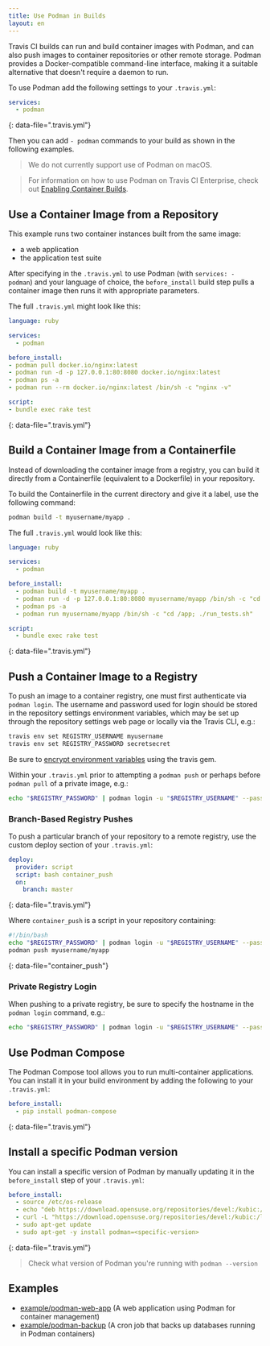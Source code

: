 ```yaml
---
title: Use Podman in Builds
layout: en
---
```


Travis CI builds can run and build container images with Podman, and can also push images to container repositories or other remote storage. Podman provides a Docker-compatible command-line interface, making it a suitable alternative that doesn't require a daemon to run.

To use Podman add the following settings to your `.travis.yml`:

```yaml
services:
  - podman
```
{: data-file=".travis.yml"}

Then you can add `- podman` commands to your build as shown in the following examples.

> We do not currently support use of Podman on macOS.

> For information on how to use Podman on Travis CI Enterprise, check out [Enabling Container Builds](/user/enterprise/build-images/#enabling-container-builds).

## Use a Container Image from a Repository

This example runs two container instances built from the same image:

- a web application
- the application test suite

After specifying in the `.travis.yml` to use Podman (with `services: - podman`) and your language of choice, the `before_install` build step pulls a container image then runs it with appropriate parameters.

The full `.travis.yml` might look like this:

```yaml
language: ruby

services:
  - podman

before_install:
- podman pull docker.io/nginx:latest
- podman run -d -p 127.0.0.1:80:8080 docker.io/nginx:latest
- podman ps -a
- podman run --rm docker.io/nginx:latest /bin/sh -c "nginx -v"

script:
- bundle exec rake test
```
{: data-file=".travis.yml"}

## Build a Container Image from a Containerfile

Instead of downloading the container image from a registry, you can build it directly from a Containerfile (equivalent to a Dockerfile) in your repository.

To build the Containerfile in the current directory and give it a label, use the following command:

```bash
podman build -t myusername/myapp .
```

The full `.travis.yml` would look like this:

```yaml
language: ruby

services:
  - podman

before_install:
  - podman build -t myusername/myapp .
  - podman run -d -p 127.0.0.1:80:8080 myusername/myapp /bin/sh -c "cd /app; ./start.sh;"
  - podman ps -a
  - podman run myusername/myapp /bin/sh -c "cd /app; ./run_tests.sh"

script:
  - bundle exec rake test
```
{: data-file=".travis.yml"}

## Push a Container Image to a Registry

To push an image to a container registry, one must first authenticate via `podman login`. The username and password used for login should be stored in the repository settings environment variables, which may be set up through the repository settings web page or locally via the Travis CLI, e.g.:

```bash
travis env set REGISTRY_USERNAME myusername
travis env set REGISTRY_PASSWORD secretsecret
```

Be sure to [encrypt environment variables](/user/environment-variables/#encrypting-environment-variables) using the travis gem.

Within your `.travis.yml` prior to attempting a `podman push` or perhaps before `podman pull` of a private image, e.g.:

```bash
echo "$REGISTRY_PASSWORD" | podman login -u "$REGISTRY_USERNAME" --password-stdin quay.io
```

### Branch-Based Registry Pushes

To push a particular branch of your repository to a remote registry, use the custom deploy section of your `.travis.yml`:

```yaml
deploy:
  provider: script
  script: bash container_push
  on:
    branch: master
```
{: data-file=".travis.yml"}

Where `container_push` is a script in your repository containing:

```bash
#!/bin/bash
echo "$REGISTRY_PASSWORD" | podman login -u "$REGISTRY_USERNAME" --password-stdin quay.io
podman push myusername/myapp
```
{: data-file="container_push"}

### Private Registry Login

When pushing to a private registry, be sure to specify the hostname in the `podman login` command, e.g.:

```bash
echo "$REGISTRY_PASSWORD" | podman login -u "$REGISTRY_USERNAME" --password-stdin registry.example.com
```

## Use Podman Compose

The Podman Compose tool allows you to run multi-container applications. You can install it in your build environment by adding the following to your `.travis.yml`:

```yaml
before_install:
  - pip install podman-compose
```
{: data-file=".travis.yml"}

## Install a specific Podman version

You can install a specific version of Podman by manually updating it in the `before_install` step of your `.travis.yml`:

```yaml
before_install:
  - source /etc/os-release
  - echo "deb https://download.opensuse.org/repositories/devel:/kubic:/libcontainers:/stable/xUbuntu_${VERSION_ID}/ /" | sudo tee /etc/apt/sources.list.d/devel:kubic:libcontainers:stable.list
  - curl -L "https://download.opensuse.org/repositories/devel:/kubic:/libcontainers:/stable/xUbuntu_${VERSION_ID}/Release.key" | sudo apt-key add -
  - sudo apt-get update
  - sudo apt-get -y install podman=<specific-version>
```
{: data-file=".travis.yml"}

> Check what version of Podman you're running with `podman --version`

## Examples

- [example/podman-web-app](https://github.com/example/podman-web-app/blob/master/.travis.yml) (A web application using Podman for container management)
- [example/podman-backup](https://github.com/example/podman-backup/blob/master/.travis.yml) (A cron job that backs up databases running in Podman containers)
